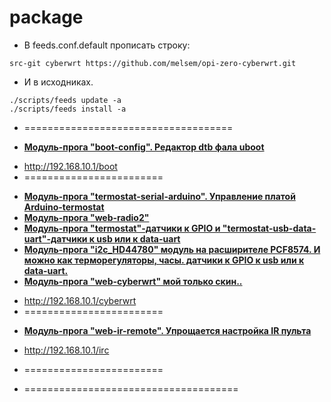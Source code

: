 # package
* В feeds.conf.default прописать строку:
```
src-git cyberwrt https://github.com/melsem/opi-zero-cyberwrt.git
```
* И в исходниках.
```
./scripts/feeds update -a
./scripts/feeds install -a
```
* ====================================
- **[Модуль-прога "boot-config". Редактор dtb фала uboot](https://github.com/melsem/opi-zero-cyberwrt/blob/master/boot-config/boot-config2.png)**
* http://192.168.10.1/boot
* ========================

- **[Модуль-прога "termostat-serial-arduino". Управление платой Arduino-termostat](http://cyber-place.ru/showthread.php?t=2752)**
- **[Модуль-прога "web-radio2"](http://cyber-place.ru/showthread.php?t=2731)**
- **[Модуль-прога "termostat"-датчики к GPIO и "termostat-usb-data-uart"-датчики к usb или к data-uart](http://cyber-place.ru/showthread.php?t=1214)**
- **[Модуль-прога "i2c_HD44780" модуль на расширителе PCF8574. И можно как терморегуляторы, часы. датчики к GPIO  к usb или к data-uart.](http://cyber-place.ru/showthread.php?t=2164)**
- **[Модуль-прога "web-cyberwrt" мой только скин..](http://cyber-place.ru/forumdisplay.php?f=44)**
* http://192.168.10.1/cyberwrt
* ========================

- **[Модуль-прога "web-ir-remote". Упрощается настройка IR пульта](https://www.sigmdel.ca/michel/ha/opi/ir_03_en.html)**
* http://192.168.10.1/irc
* ========================

* =====================================
